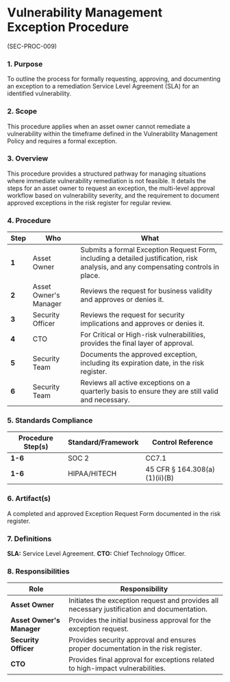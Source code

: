 # Vulnerability Management Exception Procedure
(SEC-PROC-009)

### 1. Purpose

To outline the process for formally requesting, approving, and documenting an exception to a remediation Service Level Agreement (SLA) for an identified vulnerability.

### 2. Scope

This procedure applies when an asset owner cannot remediate a vulnerability within the timeframe defined in the Vulnerability Management Policy and requires a formal exception.

### 3. Overview

This procedure provides a structured pathway for managing situations where immediate vulnerability remediation is not feasible. It details the steps for an asset owner to request an exception, the multi-level approval workflow based on vulnerability severity, and the requirement to document approved exceptions in the risk register for regular review.

### 4. Procedure

| **Step** | **Who**                      | **What**                                                                                                                                                           |
| -------- | ---------------------------- | ------------------------------------------------------------------------------------------------------------------------------------------------------------------ |
| **1**    | Asset Owner                  | Submits a formal Exception Request Form, including a detailed justification, risk analysis, and any compensating controls in place.                                  |
| **2**    | Asset Owner's Manager        | Reviews the request for business validity and approves or denies it.                                                                                               |
| **3**    | Security Officer             | Reviews the request for security implications and approves or denies it.                                                                                           |
| **4**    | CTO                          | For Critical or High-risk vulnerabilities, provides the final layer of approval.                                                                                   |
| **5**    | Security Team                | Documents the approved exception, including its expiration date, in the risk register.                                                                             |
| **6**    | Security Team                | Reviews all active exceptions on a quarterly basis to ensure they are still valid and necessary.                                                                   |

### 5. Standards Compliance

| **Procedure Step(s)** | **Standard/Framework**     | **Control Reference**           |
| --------------------- | -------------------------- | ------------------------------- |
| **1-6**               | SOC 2                      | CC7.1                           |
| **1-6**               | HIPAA/HITECH               | 45 CFR § 164.308(a)(1)(ii)(B)   |

### 6. Artifact(s)

A completed and approved Exception Request Form documented in the risk register.

### 7. Definitions

**SLA:** Service Level Agreement.
**CTO:** Chief Technology Officer.

### 8. Responsibilities

| **Role**                | **Responsibility**                                                                                             |
| ----------------------- | -------------------------------------------------------------------------------------------------------------- |
| **Asset Owner**         | Initiates the exception request and provides all necessary justification and documentation.                      |
| **Asset Owner's Manager** | Provides the initial business approval for the exception request.                                              |
| **Security Officer**    | Provides security approval and ensures proper documentation in the risk register.                              |
| **CTO**                 | Provides final approval for exceptions related to high-impact vulnerabilities.                                 |
